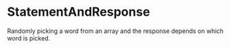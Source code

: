 # StatementAndResponse
Randomly picking a word from an array and the response depends on which word is picked.
